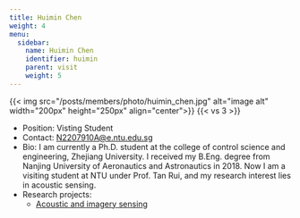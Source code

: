 ```yaml
---
title: Huimin Chen
weight: 4
menu:
  sidebar:
    name: Huimin Chen
    identifier: huimin
    parent: visit
    weight: 5
---
```

{{< img src="/posts/members/photo/huimin_chen.jpg" alt="image alt" width="200px" height="250px" align="center">}}
{{< vs 3 >}}

- Position: Visting Student
- Contact: N2207910A@e.ntu.edu.sg
- Bio: I am currently a Ph.D. student at the college of control science and engineering, Zhejiang University. I received my B.Eng. degree from Nanjing University of Aeronautics and Astronautics in 2018. Now I am a visiting student at NTU under Prof. Tan Rui, and my research interest lies in acoustic sensing.
- Research projects:
  - [Acoustic and imagery sensing](research/acoustic_image/)
